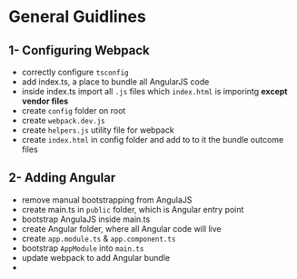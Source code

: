 # General Guidlines

## 1- Configuring Webpack

* correctly configure `tsconfig`
* add index.ts, a place to bundle all AngularJS code
* inside index.ts import all `.js` files which `index.html` is imporintg **except vendor files**
* create `config` folder on root
* create `webpack.dev.js`
* create `helpers.js` utility file for webpack
* create `index.html` in config folder and add to to it the bundle outcome files

## 2- Adding Angular

* remove manual bootstrapping from AngulaJS
* create main.ts in `public` folder, which is Angular entry point
* bootstrap AngulaJS inside main.ts
* create Angular folder, where all Angular code will live
* create `app.module.ts` & `app.component.ts`
* bootstrap `AppModule` into `main.ts`
* update webpack to add Angular bundle
* 